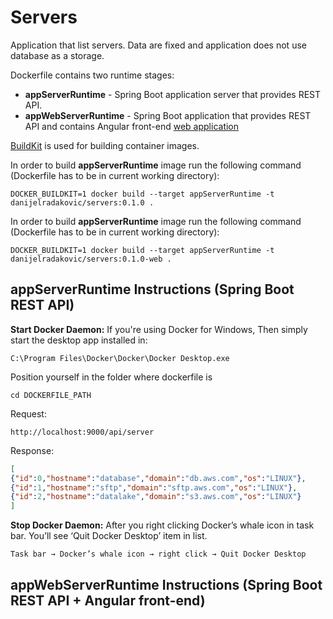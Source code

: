 # Servers

Application that list servers. Data are fixed and application does not use database as a storage.

Dockerfile contains two runtime stages: 
- **appServerRuntime**  - Spring Boot application server that provides REST API.
- **appWebServerRuntime** - Spring Boot application that provides REST API and contains Angular front-end [web application](https://github.com/DanijelRadakovic/Servers-Front)

[BuildKit](https://github.com/moby/buildkit) is used for building container images.

In order to build **appServerRuntime** image run the following command (Dockerfile has to be in current working directory):

```shell
DOCKER_BUILDKIT=1 docker build --target appServerRuntime -t danijelradakovic/servers:0.1.0 .
```

In order to build **appServerRuntime** image run the following command (Dockerfile has to be in current working directory):
```shell
DOCKER_BUILDKIT=1 docker build --target appServerRuntime -t danijelradakovic/servers:0.1.0-web .
```

## appServerRuntime Instructions (Spring Boot REST API)
**Start Docker Daemon:** If you're using Docker for Windows, Then simply start the desktop app installed in:
```
C:\Program Files\Docker\Docker\Docker Desktop.exe
```
Position yourself in the folder where dockerfile is
```
cd DOCKERFILE_PATH
```
Request:
```
http://localhost:9000/api/server
```
Response:
```json
[
{"id":0,"hostname":"database","domain":"db.aws.com","os":"LINUX"},
{"id":1,"hostname":"sftp","domain":"sftp.aws.com","os":"LINUX"},
{"id":2,"hostname":"datalake","domain":"s3.aws.com","os":"LINUX"}
]
```
**Stop Docker Daemon:** After you right clicking Docker’s whale icon in task bar. You’ll see ‘Quit Docker Desktop’ item in list.
```
Task bar → Docker’s whale icon → right click → Quit Docker Desktop
```
## appWebServerRuntime Instructions (Spring Boot REST API + Angular front-end)
